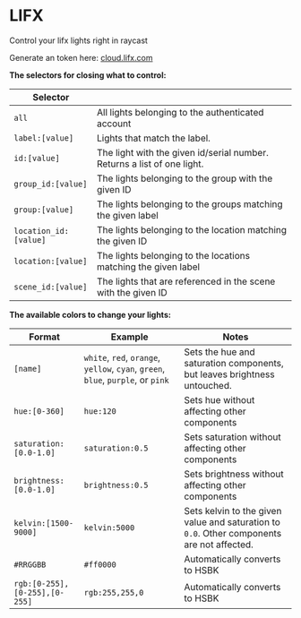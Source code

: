 # LIFX
Control your lifx lights right in raycast

Generate an token here: [cloud.lifx.com](https://cloud.lifx.com)

**The selectors for closing what to control:**

|Selector||
|--|--|
| `all` | All lights belonging to the authenticated account |
| `label:[value]` | Lights that match the label. |
|`id:[value]` | The light with the given id/serial number. Returns a list of one light. |
|`group_id:[value]` |The lights belonging to the group with the given ID |
| `group:[value]`| The lights belonging to the groups matching the given label|
|`location_id:[value]` | The lights belonging to the location matching the given ID|
| `location:[value]`|The lights belonging to the locations matching the given label |
|`scene_id:[value]` |The lights that are referenced in the scene with the given ID |


**The available colors to change your lights:**


| Format | Example |  Notes |
|--|--|--|
| `[name]`| `white`,  `red`,  `orange`,  `yellow`,  `cyan`,  `green`,  `blue`,  `purple`, or  `pink` |Sets the hue and saturation components, but leaves brightness untouched. |
| `hue:[0-360]` | `hue:120` | Sets hue without affecting other components |
| `saturation:[0.0-1.0]` | `saturation:0.5` | Sets saturation without affecting other components |
| `brightness:[0.0-1.0]` | `brightness:0.5` | Sets brightness without affecting other components |
|`kelvin:[1500-9000]`|`kelvin:5000`|Sets kelvin to the given value and saturation to  `0.0`. Other components are not affected.|
|`#RRGGBB`|`#ff0000`|Automatically converts to HSBK|
|`rgb:[0-255],[0-255],[0-255]`|`rgb:255,255,0`|Automatically converts to HSBK|

